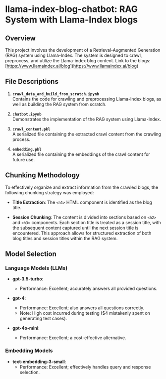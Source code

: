 # llama-index-blog-chatbot: RAG System with Llama-Index blogs

## Overview

This project involves the development of a Retrieval-Augmented Generation (RAG) system using Llama-Index. The system is designed to crawl, preprocess, and utilize the Llama-index blog content. 
Link to the blogs: [https://www.llamaindex.ai/blog](https://www.llamaindex.ai/blog)

## File Descriptions

1. **`crawl_data_and_build_from_scratch.ipynb`**  
   Contains the code for crawling and preprocessing Llama-Index blogs, as well as building the RAG system from scratch.

2. **`chatbot.ipynb`**  
   Demonstrates the implementation of the RAG system using Llama-Index.

3. **`crawl_content.pkl`**  
   A serialized file containing the extracted crawl content from the crawling process.

4. **`embedding.pkl`**  
   A serialized file containing the embeddings of the crawl content for future use.

## Chunking Methodology

To effectively organize and extract information from the crawled blogs, the following chunking strategy was employed:

- **Title Extraction**: The `<h1>` HTML component is identified as the blog title.
  
- **Session Chunking**: The content is divided into sections based on `<h2>` and `<h3>` components. Each section title is treated as a session title, with the subsequent content captured until the next session title is encountered. This approach allows for structured extraction of both blog titles and session titles within the RAG system.

## Model Selection

### Language Models (LLMs)

- **gpt-3.5-turbo**: 
  - Performance: Excellent; accurately answers all provided questions.
  
- **gpt-4**: 
  - Performance: Excellent; also answers all questions correctly.
  - Note: High cost incurred during testing ($4 mistakenly spent on generating test cases).

- **gpt-4o-mini**: 
  - Performance: Excellent; a cost-effective alternative.

### Embedding Models

- **text-embedding-3-small**:
  - Performance: Excellent; effectively handles query and response selection.
